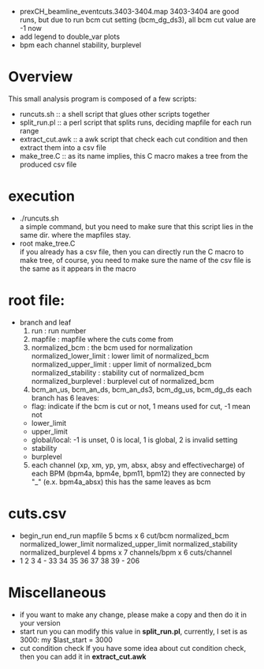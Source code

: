 * prexCH_beamline_eventcuts.3403-3404.map
    3403-3404 are good runs, but due to run bcm cut setting (bcm_dg_ds3), all bcm cut value are -1 now
* add legend to double_var plots
* bpm each channel stability, burplevel

#  Overview
This small analysis program is composed of a few scripts:
* runcuts.sh	    :: a shell script that glues other scripts together
* split_run.pl	    :: a perl script that splits runs, deciding mapfile for each run range
* extract_cut.awk   :: a awk script that check each cut condition and then extract them into a csv file
* make_tree.C	    :: as its name implies, this C macro makes a tree from the produced csv file

# execution
* ./runcuts.sh	    
    a simple command, but you need to make sure that this script lies in the same dir. where
    the mapfiles stay.
* root make_tree.C  
    if you already has a csv file, then you can directly run the C macro to make tree, 
    of course, you need to make sure the name of the csv file is the same as it appears
    in the macro

# root file:
* branch and leaf
    1. run	    : run number
    2. mapfile	    : mapfile where the cuts come from
    3. normalized_bcm   : the bcm used for normalization
       normalized_lower_limit   : lower limit of normalized_bcm
       normalized_upper_limit   : upper limit of normalized_bcm
       normalized_stability	: stability cut of normalized_bcm
       normalized_burplevel	: burplevel cut of normalized_bcm
    4. bcm_an_us, bcm_an_ds, bcm_an_ds3, bcm_dg_us, bcm_dg_ds
	each branch has 6 leaves:
	* flag:	indicate if the bcm is cut or not, 1 means used for cut, -1 mean not
	* lower_limit
	* upper_limit
	* global/local:	    -1 is unset, 0 is local, 1 is global, 2 is invalid setting
	* stability
	* burplevel
    5. each channel (xp, xm, yp, ym, absx, absy and effectivecharge) of each BPM (bpm4a, bpm4e, bpm11, bpm12)
       they are connected by "_" (e.x. bpm4a_absx)
	this has the same leaves as bcm

# cuts.csv
* begin_run	end_run	    mapfile	5 bcms x 6 cut/bcm	normalized_bcm	    normalized_lower_limit	normalized_upper_limit	    normalized_stability    normalized_burplevel    4 bpms x 7 channels/bpm x 6 cuts/channel
*   1		  2	       3	    4 - 33		    34			    35				36			37			    38				39 - 206

# Miscellaneous
* if you want to make any change, please make a copy and then do it in your version
* start run
    you can modify this value in **split_run.pl**, currently, I set is as 3000:
	my $last_start = 3000
* cut condition check
    If you have some idea about cut condition check, then you can add it in 
    **extract_cut.awk**
